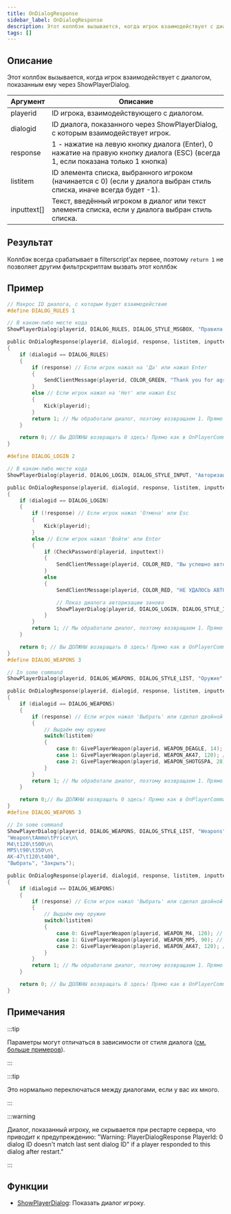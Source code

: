 ```yaml
---
title: OnDialogResponse
sidebar_label: OnDialogResponse
description: Этот коллбэк вызывается, когда игрок взаимодействует с диалогом, показанным ему через ShowPlayerDialog.
tags: []
---
```


<VersionWarn name='callback' version='SA-MP 0.3.7' />

## Описание

Этот коллбэк вызывается, когда игрок взаимодействует с диалогом, показанным ему через ShowPlayerDialog.

| Аргумент        | Описание                                                                                                             |
| ----------- | ----------------------------------------------------------------------------------------------------------------------- |
| playerid    | ID игрока, взаимодействующего с диалогом.                                                                      |
| dialogid    | ID диалога, показанного через ShowPlayerDialog, с которым взаимодействует игрок.                                             |
| response    | 1 - нажатие на левую кнопку диалога (Enter), 0 нажатие на правую кнопку диалога (ESC) (всегда 1, если показана только 1 кнопка)                                           |
| listitem    | ID элемента списка, выбранного игроком (начинается с 0) (если у диалога выбран стиль списка, иначе всегда будет -1). |
| inputtext[] | Текст, введённый игроком в диалог или текст элемента списка, если у диалога выбран стиль списка.                                       |

## Результат

Коллбэк всегда срабатывает в filterscript'ах первее, поэтому `return 1` не позволяет другим фильтрскриптам вызвать этот коллбэк

## Пример

```c
// Макрос ID диалога, с которым будет взаимодействие
#define DIALOG_RULES 1

// В каком-либо месте кода
ShowPlayerDialog(playerid, DIALOG_RULES, DIALOG_STYLE_MSGBOX, "Правила сервера", "- Нет читам!\n- Не спамить\n- Уважать администрации\n\nВы принимаете данные правила?", "Да", "Нет");

public OnDialogResponse(playerid, dialogid, response, listitem, inputtext[])
{
    if (dialogid == DIALOG_RULES)
    {
        if (response) // Если игрок нажал на 'Да' или нажал Enter
        {
            SendClientMessage(playerid, COLOR_GREEN, "Thank you for agreeing to the server rules!");
        }
        else // Если игрок нажал на 'Нет' или нажал Esc
        {
            Kick(playerid);
        }
        return 1; // Мы обработали диалог, поэтому возвращаем 1. Прямо как в OnPlayerCommandText.
    }

    return 0; // Вы ДОЛЖНЫ возвращать 0 здесь! Прямо как в OnPlayerCommandText.
}

#define DIALOG_LOGIN 2

// В каком-либо месте кода
ShowPlayerDialog(playerid, DIALOG_LOGIN, DIALOG_STYLE_INPUT, "Авторизация", "Введите ваш пароль:", "Войти", "Отмена");

public OnDialogResponse(playerid, dialogid, response, listitem, inputtext[])
{
    if (dialogid == DIALOG_LOGIN)
    {
        if (!response) // Если игрок нажал 'Отмена' или Esc
        {
            Kick(playerid);
        }
        else // Если игрок нажал 'Войти' или Enter
        {
            if (CheckPassword(playerid, inputtext))
            {
                SendClientMessage(playerid, COLOR_RED, "Вы успешно авторизовались!");
            }
            else
            {
                SendClientMessage(playerid, COLOR_RED, "НЕ УДАЛОСЬ АВТОРИЗОВАТЬСЯ.");

                // Показ диалога авторизации заново
                ShowPlayerDialog(playerid, DIALOG_LOGIN, DIALOG_STYLE_INPUT, "Авторизация", "Введите ваш пароль:", "Войти", "Отмена");
            }
        }
        return 1; // Мы обработали диалог, поэтому возвращаем 1. Прямо как в OnPlayerCommandText.
    }

    return 0; // Вы ДОЛЖНЫ возвращать 0 здесь! Прямо как в OnPlayerCommandText.
}
#define DIALOG_WEAPONS 3

// In some command
ShowPlayerDialog(playerid, DIALOG_WEAPONS, DIALOG_STYLE_LIST, "Оружие", "Desert Eagle\nAK-47\nБоевой дробовик", "Выбрать", "Закрыть");

public OnDialogResponse(playerid, dialogid, response, listitem, inputtext[])
{
    if (dialogid == DIALOG_WEAPONS)
    {
        if (response) // Если игрок нажал 'Выбрать' или сделал двойной клик по оружию
        {
            // Выдаём ему оружие
            switch(listitem)
            {
                case 0: GivePlayerWeapon(playerid, WEAPON_DEAGLE, 14); // Выдаём desert eagle
                case 1: GivePlayerWeapon(playerid, WEAPON_AK47, 120); // Выдаём AK-47
                case 2: GivePlayerWeapon(playerid, WEAPON_SHOTGSPA, 28); // Выдаём Боевой дробовик
            }
        }
        return 1; // Мы обработали диалог, поэтому возвращаем 1. Прямо как в OnPlayerCommandText.
    }

    return 0;// Вы ДОЛЖНЫ возвращать 0 здесь! Прямо как в OnPlayerCommandText.
}
#define DIALOG_WEAPONS 3

// In some command
ShowPlayerDialog(playerid, DIALOG_WEAPONS, DIALOG_STYLE_LIST, "Weapons",
"Weapon\tAmmo\tPrice\n\
M4\t120\t500\n\
MP5\t90\t350\n\
AK-47\t120\t400",
"Выбрать", "Закрыть");

public OnDialogResponse(playerid, dialogid, response, listitem, inputtext[])
{
    if (dialogid == DIALOG_WEAPONS)
    {
        if (response) // Если игрок нажал 'Выбрать' или сделал двойной клик по оружию
        {
            // Выдаём ему оружие
            switch(listitem)
            {
                case 0: GivePlayerWeapon(playerid, WEAPON_M4, 120); // Выдаём M4
                case 1: GivePlayerWeapon(playerid, WEAPON_MP5, 90); // Выдаём MP5
                case 2: GivePlayerWeapon(playerid, WEAPON_AK47, 120); // Выдаём AK-47
            }
        }
        return 1; // Мы обработали диалог, поэтому возвращаем 1. Прямо как в OnPlayerCommandText.
    }

    return 0; // Вы ДОЛЖНЫ возвращать 0 здесь! Прямо как в OnPlayerCommandText.
}
```

## Примечания

:::tip

Параметры могут отличаться в зависимости от стиля диалога ([см. больше примеров](../resources/dialogstyles)).

:::

:::tip

Это нормально переключаться между диалогами, если у вас их много.

:::

:::warning

Диалог, показанный игроку, не скрывается при рестарте сервера, что приводит к предупреждению: "Warning: PlayerDialogResponse PlayerId: 0 dialog ID doesn't match last sent dialog ID" if a player responded to this dialog after restart."

:::

## Функции

- [ShowPlayerDialog](../functions/ShowPlayerDialog): Показать диалог игроку.

